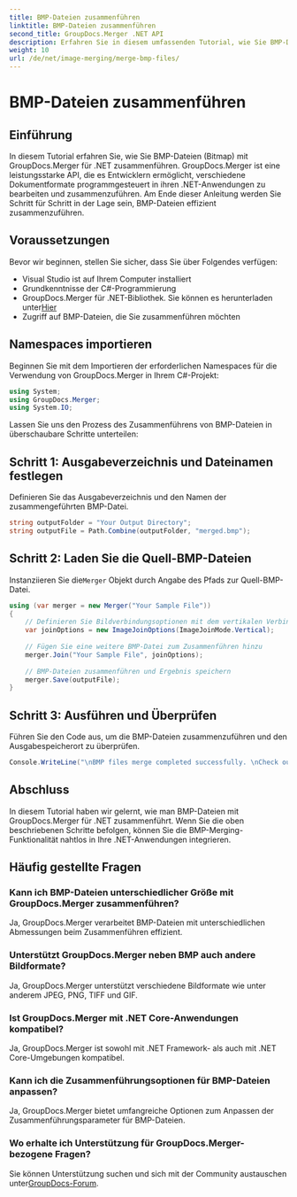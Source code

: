 ```yaml
---
title: BMP-Dateien zusammenführen
linktitle: BMP-Dateien zusammenführen
second_title: GroupDocs.Merger .NET API
description: Erfahren Sie in diesem umfassenden Tutorial, wie Sie BMP-Dateien mit GroupDocs.Merger für .NET zusammenführen. Entwickeln Sie Ihre .NET-Anwendungen effizient.
weight: 10
url: /de/net/image-merging/merge-bmp-files/
---
```


# BMP-Dateien zusammenführen

## Einführung
In diesem Tutorial erfahren Sie, wie Sie BMP-Dateien (Bitmap) mit GroupDocs.Merger für .NET zusammenführen. GroupDocs.Merger ist eine leistungsstarke API, die es Entwicklern ermöglicht, verschiedene Dokumentformate programmgesteuert in ihren .NET-Anwendungen zu bearbeiten und zusammenzuführen. Am Ende dieser Anleitung werden Sie Schritt für Schritt in der Lage sein, BMP-Dateien effizient zusammenzuführen.
## Voraussetzungen
Bevor wir beginnen, stellen Sie sicher, dass Sie über Folgendes verfügen:
- Visual Studio ist auf Ihrem Computer installiert
- Grundkenntnisse der C#-Programmierung
-  GroupDocs.Merger für .NET-Bibliothek. Sie können es herunterladen unter[Hier](https://releases.groupdocs.com/merger/net/)
- Zugriff auf BMP-Dateien, die Sie zusammenführen möchten
## Namespaces importieren
Beginnen Sie mit dem Importieren der erforderlichen Namespaces für die Verwendung von GroupDocs.Merger in Ihrem C#-Projekt:
```csharp
using System; 
using GroupDocs.Merger;
using System.IO;
```
Lassen Sie uns den Prozess des Zusammenführens von BMP-Dateien in überschaubare Schritte unterteilen:
## Schritt 1: Ausgabeverzeichnis und Dateinamen festlegen
Definieren Sie das Ausgabeverzeichnis und den Namen der zusammengeführten BMP-Datei.
```csharp
string outputFolder = "Your Output Directory";
string outputFile = Path.Combine(outputFolder, "merged.bmp");
```
## Schritt 2: Laden Sie die Quell-BMP-Dateien
 Instanziieren Sie die`Merger` Objekt durch Angabe des Pfads zur Quell-BMP-Datei.
```csharp
using (var merger = new Merger("Your Sample File"))
{
    // Definieren Sie Bildverbindungsoptionen mit dem vertikalen Verbindungsmodus
    var joinOptions = new ImageJoinOptions(ImageJoinMode.Vertical);
    
    // Fügen Sie eine weitere BMP-Datei zum Zusammenführen hinzu
    merger.Join("Your Sample File", joinOptions);
    
    // BMP-Dateien zusammenführen und Ergebnis speichern
    merger.Save(outputFile);
}
```
## Schritt 3: Ausführen und Überprüfen
Führen Sie den Code aus, um die BMP-Dateien zusammenzuführen und den Ausgabespeicherort zu überprüfen.
```csharp
Console.WriteLine("\nBMP files merge completed successfully. \nCheck output in {0}", outputFolder);
```
## Abschluss
In diesem Tutorial haben wir gelernt, wie man BMP-Dateien mit GroupDocs.Merger für .NET zusammenführt. Wenn Sie die oben beschriebenen Schritte befolgen, können Sie die BMP-Merging-Funktionalität nahtlos in Ihre .NET-Anwendungen integrieren.

## Häufig gestellte Fragen
### Kann ich BMP-Dateien unterschiedlicher Größe mit GroupDocs.Merger zusammenführen?
Ja, GroupDocs.Merger verarbeitet BMP-Dateien mit unterschiedlichen Abmessungen beim Zusammenführen effizient.
### Unterstützt GroupDocs.Merger neben BMP auch andere Bildformate?
Ja, GroupDocs.Merger unterstützt verschiedene Bildformate wie unter anderem JPEG, PNG, TIFF und GIF.
### Ist GroupDocs.Merger mit .NET Core-Anwendungen kompatibel?
Ja, GroupDocs.Merger ist sowohl mit .NET Framework- als auch mit .NET Core-Umgebungen kompatibel.
### Kann ich die Zusammenführungsoptionen für BMP-Dateien anpassen?
Ja, GroupDocs.Merger bietet umfangreiche Optionen zum Anpassen der Zusammenführungsparameter für BMP-Dateien.
### Wo erhalte ich Unterstützung für GroupDocs.Merger-bezogene Fragen?
 Sie können Unterstützung suchen und sich mit der Community austauschen unter[GroupDocs-Forum](https://forum.groupdocs.com/c/merger/32).